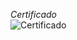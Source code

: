 *Certificado*    
![Certificado](https://studies.cs.helsinki.fi/stats/api/certificate/fullstackopen/en/fcf237f29651e22fc72f8d22abea6431)  
